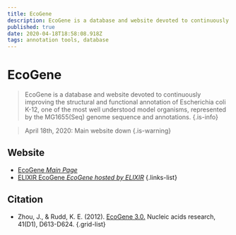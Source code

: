 ```yaml
---
title: EcoGene
description: EcoGene is a database and website devoted to continuously improving the structural and functional annotation of Escherichia coli K-12, one of the most well understood model organisms, represented by the MG1655(Seq) genome sequence and annotations.
published: true
date: 2020-04-18T18:58:08.918Z
tags: annotation tools, database
---
```


# EcoGene

> EcoGene is a database and website devoted to continuously improving the structural and functional annotation of Escherichia coli K-12, one of the most well understood model organisms, represented by the MG1655(Seq) genome sequence and annotations.
{.is-info}

> April 18th, 2020: Main website down
{.is-warning}

## Website

- [EcoGene *Main Page*](http://www.ecogene.org/)
- [ELIXIR EcoGene *EcoGene hosted by ELIXIR*](https://bio.tools/ecogene)
{.links-list}

## Citation

- Zhou, J., & Rudd, K. E. (2012). [EcoGene 3.0.](https://academic.oup.com/nar/article/41/D1/D613/1070536) Nucleic acids research, 41(D1), D613-D624.
{.grid-list}